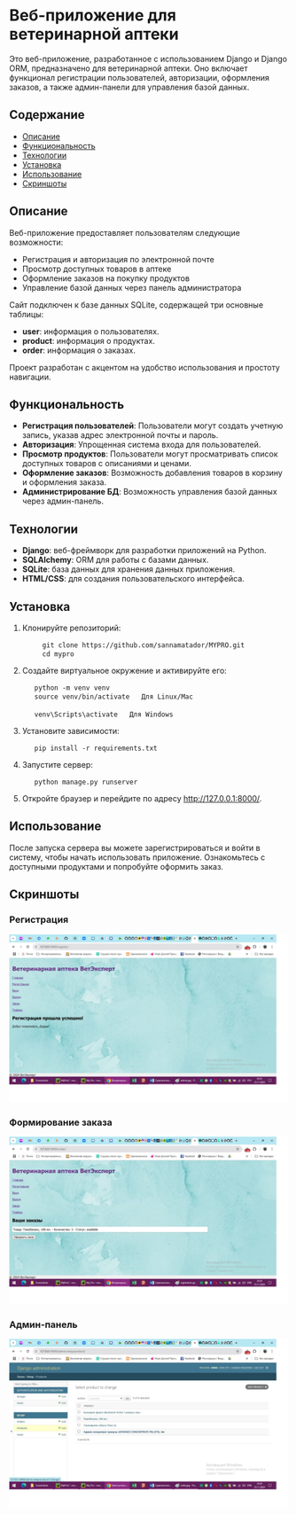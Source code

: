 # Веб-приложение для ветеринарной аптеки

Это веб-приложение, разработанное с использованием Django и Django ORM, предназначено для ветеринарной аптеки. Оно включает функционал регистрации пользователей, авторизации, оформления заказов, а также админ-панели для управления базой данных.

## Содержание

- [Описание](#описание)
- [Функциональность](#функциональность)
- [Технологии](#технологии)
- [Установка](#установка)
- [Использование](#использование)
- [Скриншоты](#скриншоты)

## Описание

Веб-приложение предоставляет пользователям следующие возможности:

- Регистрация и авторизация по электронной почте
- Просмотр доступных товаров в аптеке
- Оформление заказов на покупку продуктов
- Управление базой данных через панель администратора

Сайт подключен к базе данных SQLite, содержащей три основные таблицы:

- **user**: информация о пользователях.
- **product**: информация о продуктах.
- **order**: информация о заказах.

Проект разработан с акцентом на удобство использования и простоту навигации.

## Функциональность

- **Регистрация пользователей**: Пользователи могут создать учетную запись, указав адрес электронной почты и пароль.
- **Авторизация**: Упрощенная система входа для пользователей.
- **Просмотр продуктов**: Пользователи могут просматривать список доступных товаров с описаниями и ценами.
- **Оформление заказов**: Возможность добавления товаров в корзину и оформления заказа.
- **Администрирование БД**: Возможность управления базой данных через админ-панель.

## Технологии

- **Django**: веб-фреймворк для разработки приложений на Python.
- **SQLAlchemy**: ORM для работы с базами данных.
- **SQLite**:  база данных для хранения данных приложения.
- **HTML/CSS**: для создания пользовательского интерфейса.


## Установка

1. Клонируйте репозиторий:


      
            git clone https://github.com/sannamatador/MYPRO.git
            cd mypro
   
 
2. Создайте виртуальное окружение и активируйте его:

   
          python -m venv venv
          source venv/bin/activate   Для Linux/Mac
         
          venv\Scripts\activate   Для Windows
   
   
4. Установите зависимости:

          pip install -r requirements.txt
   
   
6. Запустите сервер:

          python manage.py runserver

7. Откройте браузер и перейдите по адресу http://127.0.0.1:8000/.

## Использование
   
После запуска сервера вы можете зарегистрироваться и войти в систему, чтобы начать использовать приложение. Ознакомьтесь с доступными продуктами и попробуйте оформить заказ.

## Скриншоты

### Регистрация

![Регистрация](https://github.com/sannamatador/MYPRO/blob/master/Screenshots/registration.jpg)

### Формирование заказа

![Заказ](https://github.com/sannamatador/MYPRO/blob/master/Screenshots/order.jpg)

### Админ-панель

![Админка](https://github.com/sannamatador/MYPRO/blob/master/Screenshots/admin.jpg)
